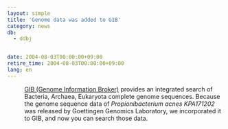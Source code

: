 ```yaml
---
layout: simple
title: 'Genome data was added to GIB'
category: news
db:
  - ddbj


date: 2004-08-03T00:00:00+09:00
retire_time: 2004-08-03T00:00:00+09:00
lang: en
---
```


<html>
<dd><a href="/services/past-services-e.html#gib">GIB (Genome Information Broker)</a> provides an integrated search of Bacteria, Archaea, Eukaryota complete genome sequences. Because the genome sequence data of <i>Propionibacterium acnes KPA171202</i> was released by Goettingen Genomics Laboratory, we incorporated it to GIB, and now you can search those data.</dd>
</html>
